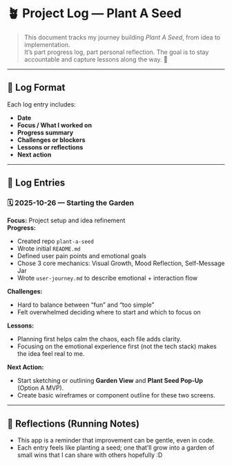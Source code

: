 # 🪴 Project Log — Plant A Seed

> This document tracks my journey building *Plant A Seed*, from idea to implementation.  
> It’s part progress log, part personal reflection. The goal is to stay accountable and capture lessons along the way. 🌿  

---

## 📅 Log Format
Each log entry includes:
- **Date**
- **Focus / What I worked on**
- **Progress summary**
- **Challenges or blockers**
- **Lessons or reflections**
- **Next action**

---

## 🧭 Log Entries

### 🗓️ 2025-10-26 — Starting the Garden
**Focus:** Project setup and idea refinement  
**Progress:**  
- Created repo `plant-a-seed`  
- Wrote initial `README.md`  
- Defined user pain points and emotional goals  
- Chose 3 core mechanics: Visual Growth, Mood Reflection, Self-Message Jar  
- Wrote `user-journey.md` to describe emotional + interaction flow  

**Challenges:**  
- Hard to balance between “fun” and “too simple”  
- Felt overwhelmed deciding where to start and which to focus on  

**Lessons:**  
- Planning first helps calm the chaos, each file adds clarity.  
- Focusing on the emotional experience first (not the tech stack) makes the idea feel real to me.

**Next Action:**  
- Start sketching or outlining **Garden View** and **Plant Seed Pop-Up** (Option A MVP).  
- Create basic wireframes or component outline for these two screens.

---

## 📝 Reflections (Running Notes)
- This app is a reminder that improvement can be gentle, even in code.
- Each entry feels like planting a seed; one that’ll grow into a garden of small wins that I can share with others hopefully :D

